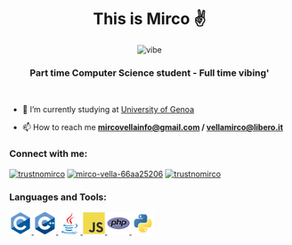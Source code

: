 <div align="center">
  <h1 align="center"> This is Mirco ✌️ </h1>

  ![vibe](https://media4.giphy.com/media/F9hQLAVhWnL56/giphy.gif?cid=ecf05e47pg29j39fxcass24z7ztpluwde8aga4bpqqjfa4oy&rid=giphy.gif&ct=g)
  
  <h3 align="center"> Part time Computer Science student - Full time vibing' </h3>
  
</div>
<br>

- 🌱 I’m currently studying at [University of Genoa](https://unige.it/en/)

- 📫 How to reach me **mircovellainfo@gmail.com / vellamirco@libero.it**

<h3 align="left">Connect with me:</h3>
<p align="left">
<a href="https://twitter.com/trustnomirco" target="blank"><img align="center" src="https://raw.githubusercontent.com/rahuldkjain/github-profile-readme-generator/master/src/images/icons/Social/twitter.svg" alt="trustnomirco" height="30" width="40" /></a>
<a href="https://linkedin.com/in/mirco-vella-66aa25206" target="blank"><img align="center" src="https://raw.githubusercontent.com/rahuldkjain/github-profile-readme-generator/master/src/images/icons/Social/linked-in-alt.svg" alt="mirco-vella-66aa25206" height="30" width="40" /></a>
<a href="https://www.instagram.com/trustnomirco/" target="blank"><img align="center" src="https://raw.githubusercontent.com/rahuldkjain/github-profile-readme-generator/master/src/images/icons/Social/instagram.svg" alt="trustnomirco" height="30" width="40" /></a>
</p>

<h3 align="left">Languages and Tools:</h3>
<p align="left"> 
  <a href="https://www.cprogramming.com/" target="_blank" rel="noreferrer"> <img src="https://raw.githubusercontent.com/devicons/devicon/master/icons/c/c-original.svg" alt="c" width="40" height="40"/> </a> <a href="https://www.w3schools.com/cpp/" target="_blank" rel="noreferrer"> <img src="https://raw.githubusercontent.com/devicons/devicon/master/icons/cplusplus/cplusplus-original.svg" alt="cplusplus" width="40" height="40"/> </a> <a href="https://www.java.com" target="_blank" rel="noreferrer"> <img src="https://raw.githubusercontent.com/devicons/devicon/master/icons/java/java-original.svg" alt="java" width="40" height="40"/> </a> 
  <a href="https://developer.mozilla.org/en-US/docs/Web/JavaScript" target="_blank" rel="noreferrer"> <img src="https://raw.githubusercontent.com/devicons/devicon/master/icons/javascript/javascript-original.svg" alt="javascript" width="40" height="40"/> </a> <a href="https://www.php.net" target="_blank" rel="noreferrer"> <img src="https://raw.githubusercontent.com/devicons/devicon/master/icons/php/php-original.svg" alt="php" width="40" height="40"/> </a> 
  <a href="https://www.python.org" target="_blank" rel="noreferrer"> <img src="https://raw.githubusercontent.com/devicons/devicon/master/icons/python/python-original.svg" alt="python" width="40" height="40"/> </a> 
</p>
